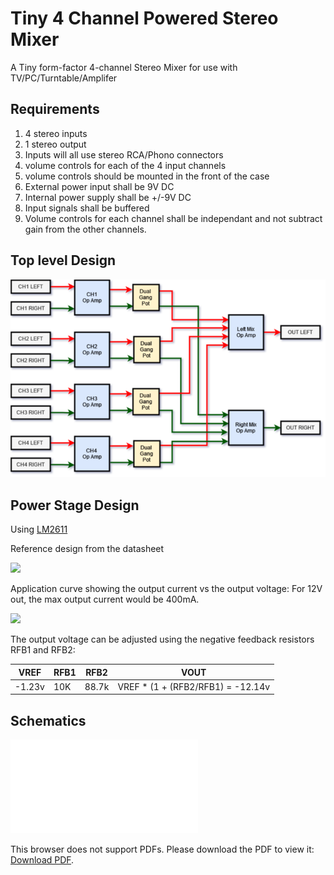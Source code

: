 # Tiny 4 Channel Powered Stereo Mixer

A Tiny form-factor 4-channel Stereo Mixer for use with TV/PC/Turntable/Amplifer

## Requirements

1. 4 stereo inputs
2. 1 stereo output
3. Inputs will all use stereo RCA/Phono connectors
4. volume controls for each of the 4 input channels
5. volume controls should be mounted in the front of the case
6. External power input shall be 9V DC
7. Internal power supply shall be +/-9V DC
8. Input signals shall be buffered
9. Volume controls for each channel shall  be independant and not subtract gain from the other channels.
  
## Top level Design

![](doc/design/BlockDiagram.drawio.png)

## Power Stage Design

Using [LM2611](https://www.ti.com/lit/ds/symlink/lm2611.pdf)

Reference design from the datasheet

![](doc/design/12V_to_–5V_Inverting_Converter.PNG)

Application curve showing the output current vs the output voltage: For 12V out, the max output current would be 400mA.

![](doc/design/ApplicationCurve-Max_Output_Current_vs_Output_Voltage_12V_to_–5V.png)

The output voltage can be adjusted using the negative feedback resistors RFB1 and RFB2:

|VREF|RFB1|RFB2|VOUT|
|-|-|-|-|
|-1.23v|10K|88.7k|VREF * (1 + (RFB2/RFB1)  = -12.14v|

## Schematics

<object data="doc/design/Tiny4xPoweredStereoMixer.pdf" type="application/pdf" width="100%" height="1000px">
    <embed src="doc/design/Tiny4xPoweredStereoMixer.pdf">
        <p>This browser does not support PDFs. Please download the PDF to view it: <a href="doc/design/Tiny4xPoweredStereoMixer.pdf">Download PDF</a>.</p>
    </embed>
</object>
